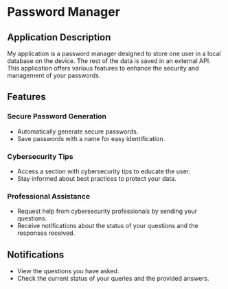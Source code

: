 # Password Manager

## Application Description

My application is a password manager designed to store one user in a local database on the device. The rest of the data is saved in an external API. This application offers various features to enhance the security and management of your passwords.

## Features

### Secure Password Generation

- Automatically generate secure passwords.
- Save passwords with a name for easy identification.

### Cybersecurity Tips

- Access a section with cybersecurity tips to educate the user.
- Stay informed about best practices to protect your data.

### Professional Assistance

- Request help from cybersecurity professionals by sending your questions.
- Receive notifications about the status of your questions and the responses received.

## Notifications

- View the questions you have asked.
- Check the current status of your queries and the provided answers.

